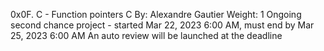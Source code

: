 0x0F. C - Function pointers
C
 By: Alexandre Gautier
 Weight: 1
 Ongoing second chance project - started Mar 22, 2023 6:00 AM, must end by Mar 25, 2023 6:00 AM
 An auto review will be launched at the deadline

